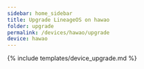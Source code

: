 ```yaml
---
sidebar: home_sidebar
title: Upgrade LineageOS on hawao
folder: upgrade
permalink: /devices/hawao/upgrade
device: hawao
---
```

{% include templates/device_upgrade.md %}
